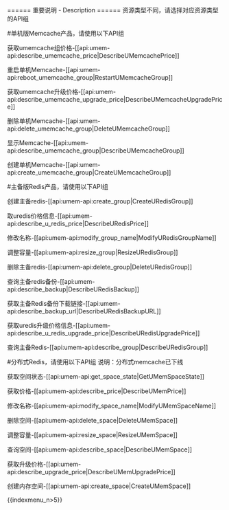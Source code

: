====== 重要说明 - Description ======
资源类型不同，请选择对应资源类型的API组


#单机版Memcache产品，请使用以下API组

获取umemcache组价格-[[api:umem-api:describe_umemcache_price|DescribeUMemcachePrice]]

重启单机Memcache-[[api:umem-api:reboot_umemcache_group|RestartUMemcacheGroup]]

获取umemcache升级价格-[[api:umem-api:describe_umemcache_upgrade_price|DescribeUMemcacheUpgradePrice]]

删除单机Memcache-[[api:umem-api:delete_umemcache_group|DeleteUMemcacheGroup]]

显示Memcache-[[api:umem-api:describe_umemcache_group|DescribeUMemcacheGroup]]

创建单机Memcache-[[api:umem-api:create_umemcache_group|CreateUMemcacheGroup]]


#主备版Redis产品，请使用以下API组

创建主备redis-[[api:umem-api:create_group|CreateURedisGroup]]

取uredis价格信息-[[api:umem-api:describe_u_redis_price|DescribeURedisPrice]]

修改名称-[[api:umem-api:modify_group_name|ModifyURedisGroupName]]

调整容量-[[api:umem-api:resize_group|ResizeURedisGroup]]

删除主备redis-[[api:umem-api:delete_group|DeleteURedisGroup]]

查询主备redis备份-[[api:umem-api:describe_backup|DescribeURedisBackup]]

获取主备Redis备份下载链接-[[api:umem-api:describe_backup_url|DescribeURedisBackupURL]]

获取uredis升级价格信息-[[api:umem-api:describe_u_redis_upgrade_price|DescribeURedisUpgradePrice]]

查询主备Redis-[[api:umem-api:describe_group|DescribeURedisGroup]]


#分布式Redis，请使用以下API组
说明：分布式memcache已下线
	
获取空间状态-[[api:umem-api:get_space_state|GetUMemSpaceState]]

获取价格-[[api:umem-api:describe_price|DescribeUMemPrice]]
	
修改名称-[[api:umem-api:modify_space_name|ModifyUMemSpaceName]]

删除空间-[[api:umem-api:delete_space|DeleteUMemSpace]]

调整容量-[[api:umem-api:resize_space|ResizeUMemSpace]]

查询空间-[[api:umem-api:describe_space|DescribeUMemSpace]]

获取升级价格-[[api:umem-api:describe_upgrade_price|DescribeUMemUpgradePrice]]

创建内存空间-[[api:umem-api:create_space|CreateUMemSpace]]

{{indexmenu_n>5}}